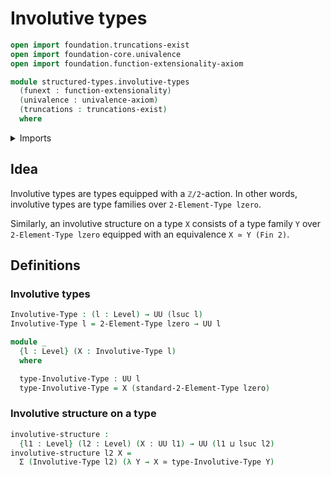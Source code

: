 # Involutive types

```agda
open import foundation.truncations-exist
open import foundation-core.univalence
open import foundation.function-extensionality-axiom

module structured-types.involutive-types
  (funext : function-extensionality)
  (univalence : univalence-axiom)
  (truncations : truncations-exist)
  where
```

<details><summary>Imports</summary>

```agda
open import foundation.dependent-pair-types
open import foundation.equivalences funext
open import foundation.universe-levels

open import univalent-combinatorics.2-element-types funext univalence truncations
```

</details>

## Idea

Involutive types are types equipped with a `ℤ/2`-action. In other words,
involutive types are type families over `2-Element-Type lzero`.

Similarly, an involutive structure on a type `X` consists of a type family `Y`
over `2-Element-Type lzero` equipped with an equivalence `X ≃ Y (Fin 2)`.

## Definitions

### Involutive types

```agda
Involutive-Type : (l : Level) → UU (lsuc l)
Involutive-Type l = 2-Element-Type lzero → UU l

module _
  {l : Level} (X : Involutive-Type l)
  where

  type-Involutive-Type : UU l
  type-Involutive-Type = X (standard-2-Element-Type lzero)
```

### Involutive structure on a type

```agda
involutive-structure :
  {l1 : Level} (l2 : Level) (X : UU l1) → UU (l1 ⊔ lsuc l2)
involutive-structure l2 X =
  Σ (Involutive-Type l2) (λ Y → X ≃ type-Involutive-Type Y)
```
